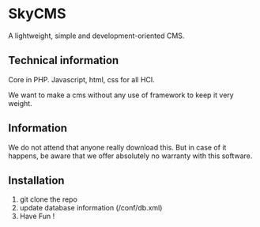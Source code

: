 SkyCMS
======

A lightweight, simple and development-oriented CMS.

Technical information
---------------------

Core in PHP.
Javascript, html, css for all HCI.

We want to make a cms without any use of framework to keep it very weight.


Information
-----------

We do not attend that anyone really download this. But in case of it happens, be aware that we offer absolutely
no warranty with this software.

Installation
------------

1. git clone the repo
2. update database information (/conf/db.xml)
3. Have Fun !


